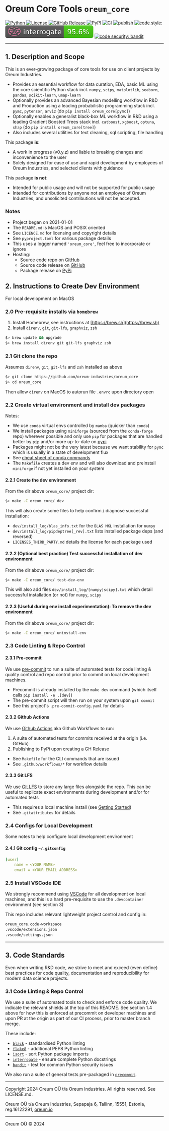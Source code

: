 # Oreum Core Tools `oreum_core`

[![Python](https://img.shields.io/badge/python-3.11-blue)](https://www.python.org)
[![License](https://img.shields.io/badge/license-Apache2.0-blue.svg)](https://choosealicense.com/licenses/apache-2.0/)
[![GitHub Release](https://img.shields.io/github/v/release/oreum-industries/oreum_core?display_name=tag&sort=semver)](https://github.com/oreum-industries/oreum_core/releases)
[![PyPI](https://img.shields.io/pypi/v/oreum_core)](https://pypi.org/project/oreum_core)
[![CI](https://github.com/oreum-industries/oreum_core/workflows/ci/badge.svg)](https://github.com/oreum-industries/oreum_core/actions/workflows/ci.yml)
[![publish](https://github.com/oreum-industries/oreum_core/actions/workflows/publish.yml/badge.svg)](https://github.com/oreum-industries/oreum_core/actions/workflows/publish.yml)
[![code style:](https://img.shields.io/endpoint?url=https://raw.githubusercontent.com/astral-sh/ruff/main/assets/badge/v2.json)](https://github.com/astral-sh/ruff)
[![code style: interrogate](https://raw.githubusercontent.com/oreum-industries/oreum_core/master/assets/img/interrogate_badge.svg)](https://pypi.org/project/interrogate/)
[![code security: bandit](https://img.shields.io/badge/code%20security-bandit-yellow.svg)](https://github.com/PyCQA/bandit)
<!-- [![Conda Forge](https://img.shields.io/conda/vn/oreum-industries/oreum_core.svg)](https://anaconda.org/oreum-industries/oreum_core) -->

---

## 1. Description and Scope

This is an ever-growing package of core tools for use on client projects by
Oreum Industries.

+ Provides an essential workflow for data curation, EDA, basic ML using the core
  scientific Python stack incl. `numpy`, `scipy`, `matplotlib`, `seaborn`,
  `pandas`, `scikit-learn`, `umap-learn`
+ Optionally provides an advanced Bayesian modelling workflow in R&D and
  Production using a leading probabilistic programming stack incl. `pymc`,
  `pytensor`, `arviz`
  (do `pip install oreum_core[pymc]`)
+ Optionally enables a generalist black-box ML workflow in R&D using a leading
  Gradient Boosted Trees stack incl. `catboost`, `xgboost`, `optuna`, `shap`
  (do `pip install oreum_core[tree]`)
+ Also includes several utilities for text cleaning, sql scripting, file handling


This package **is**:

+ A work in progress (v0.y.z) and liable to breaking changes and inconvenience
  to the user
+ Solely designed for ease of use and rapid development by employees of
  Oreum Industries, and selected clients with guidance

This package **is not**:

+ Intended for public usage and will not be supported for public usage
+ Intended for contributions by anyone not an employee of Oreum Industries,
  and unsolicited contributions will not be accepted.


### Notes

+ Project began on 2021-01-01
+ The `README.md` is MacOS and POSIX oriented
+ See `LICENCE.md` for licensing and copyright details
+ See `pyproject.toml` for various package details
+ This uses a logger named `'oreum_core'`, feel free to incorporate or ignore
+ Hosting:
  + Source code repo on [GitHub](https://github.com/oreum-industries/oreum_core)
  + Source code release on [GitHub](https://github.com/oreum-industries/oreum_core/releases)
  + Package release on [PyPi](https://pypi.org/project/oreum_core)



## 2. Instructions to Create Dev Environment

For local development on MacOS

### 2.0 Pre-requisite installs via `homebrew`

1. Install Homebrew, see instructions at [https://brew.sh](https://brew.sh)
2. Install `direnv`, `git`, `git-lfs`, `graphviz`, `zsh`

```zsh
$> brew update && upgrade
$> brew install direnv git git-lfs graphviz zsh
```

### 2.1 Git clone the repo

Assumes `direnv`, `git`, `git-lfs` and `zsh` installed as above

```zsh
$> git clone https://github.com/oreum-industries/oreum_core
$> cd oreum_core
```
Then allow `direnv` on MacOS to autorun file `.envrc` upon directory open


### 2.2 Create virtual environment and install dev packages

Notes:

+ We use `conda` virtual envs controlled by `mamba` (quicker than `conda`)
+ We install packages using `miniforge` (sourced from the `conda-forge` repo)
  wherever possible and only use `pip` for packages that are handled better by
  `pip` and/or more up-to-date on [pypi](https://pypi.org)
+ Packages might not be the very latest because we want stability for `pymc`
  which is usually in a state of development flux
+ See [cheat sheet of conda commands](https://conda.io/docs/_downloads/conda-cheatsheet.pdf)
+ The `Makefile` creates a dev env and will also download and preinstall
  `miniforge` if not yet installed on your system


#### 2.2.1 Create the dev environment

From the dir above `oreum_core/` project dir:

```zsh
$> make -C oreum_core/ dev
```

This will also create some files to help confirm / diagnose successful installation:

+ `dev/install_log/blas_info.txt` for the `BLAS MKL` installation for `numpy`
+ `dev/install_log/pipdeptree[_rev].txt` lists installed package deps (and reversed)
+ `LICENSES_THIRD_PARTY.md` details the license for each package used


#### 2.2.2 (Optional best practice) Test successful installation of dev environment

From the dir above `oreum_core/` project dir:

```zsh
$> make -C oreum_core/ test-dev-env
```

This will also add files `dev/install_log/[numpy|scipy].txt` which detail
successful installation (or not) for `numpy`, `scipy`


#### 2.2.3 (Useful during env install experimentation): To remove the dev environment

From the dir above `oreum_core/` project dir:

```zsh
$> make -C oreum_core/ uninstall-env
```

### 2.3 Code Linting & Repo Control

#### 2.3.1 Pre-commit

We use [pre-commit](https://pre-commit.com) to run a suite of automated tests
for code linting & quality control and repo control prior to commit on local
development machines.

+ Precommit is already installed by the `make dev` command (which itself calls
`pip install -e .[dev]`)
+ The pre-commit script will then run on your system upon `git commit`
+ See this project's `.pre-commit-config.yaml` for details


#### 2.3.2 Github Actions

We use [Github Actions](https://docs.github.com/en/actions/using-workflows) aka
Github Workflows to run:

1. A suite of automated tests for commits received at the origin (i.e. GitHub)
2. Publishing to PyPi upon creating a GH Release

+ See `Makefile` for the CLI commands that are issued
+ See `.github/workflows/*` for workflow details


#### 2.3.3 Git LFS

We use [Git LFS](https://git-lfs.github.com) to store any large files alongside
the repo. This can be useful to replicate exact environments during development
and/or for automated tests

+ This requires a local machine install
  (see [Getting Started](https://git-lfs.github.com))
+ See `.gitattributes` for details


### 2.4 Configs for Local Development

Some notes to help configure local development environment

#### 2.4.1 Git config `~/.gitconfig`

```yaml
[user]
    name = <YOUR NAME>
    email = <YOUR EMAIL ADDRESS>
```


### 2.5 Install VSCode IDE

We strongly recommend using [VSCode](https://code.visualstudio.com) for all
development on local machines, and this is a hard pre-requisite to use
the `.devcontainer` environment (see section 3)

This repo includes relevant lightweight project control and config in:

```zsh
oreum_core.code-workspace
.vscode/extensions.json
.vscode/settings.json
```
---

## 3. Code Standards

Even when writing R&D code, we strive to meet and exceed (even define) best
practices for code quality, documentation and reproducibility for modern
data science projects.

### 3.1 Code Linting & Repo Control

We use a suite of automated tools to check and enforce code quality. We indicate
the relevant shields at the top of this README. See section 1.4 above for how
this is enforced at precommit on developer machines and upon PR at the origin as
part of our CI process, prior to master branch merge.

These include:

+ [`black`](https://github.com/psf/black) - standardised Python linting
+ [`flake8`](https://flake8.pycqa.org/en/latest/) - additional PEP8 Python linting
+ [`isort`](https://pycqa.github.io/isort/) - sort Python package imports
+ [`interrogate`](https://pypi.org/project/interrogate/) - ensure complete Python
  docstrings
+ [`bandit`](https://github.com/PyCQA/bandit) - test for common Python security
  issues

We also run a suite of general tests pre-packaged in
[`precommit`](https://pre-commit.com).



---

Copyright 2024 Oreum OÜ t/a Oreum Industries. All rights reserved.
See LICENSE.md.

Oreum OÜ t/a Oreum Industries, Sepapaja 6, Tallinn, 15551, Estonia,
reg.16122291, [oreum.io](https://oreum.io)

---
Oreum OÜ &copy; 2024

